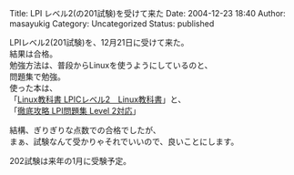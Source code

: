 Title: LPI レベル2(の201試験)を受けて来た
Date: 2004-12-23 18:40
Author: masayukig
Category: Uncategorized
Status: published

LPIレベル2(201試験)を、12月21日に受けて来た。  
結果は合格。  
勉強方法は、普段からLinuxを使うようにしているのと、  
問題集で勉強。  
使った本は、  
「[Linux教科書
LPICレベル2　Linux教科書](http://www.amazon.co.jp/exec/obidos/ASIN/4798104981/hughundercons-22)」と、  
「[徹底攻略 LPI問題集 Level
2対応](http://www.amazon.co.jp/exec/obidos/ASIN/4844318446/hughundercons-22)」

結構、ぎりぎりな点数での合格でしたが、  
まぁ、試験なんて受かりゃそれでいいので、良いことにします。

202試験は来年の1月に受験予定。
